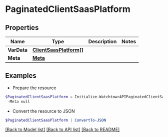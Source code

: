 # PaginatedClientSaasPlatform
## Properties

Name | Type | Description | Notes
------------ | ------------- | ------------- | -------------
**VarData** | [**ClientSaasPlatform[]**](ClientSaasPlatform.md) |  | 
**Meta** | [**Meta**](Meta.md) |  | 

## Examples

- Prepare the resource
```powershell
$PaginatedClientSaasPlatform = Initialize-WatchtowrAPIPaginatedClientSaasPlatform  -VarData null `
 -Meta null
```

- Convert the resource to JSON
```powershell
$PaginatedClientSaasPlatform | ConvertTo-JSON
```

[[Back to Model list]](../README.md#documentation-for-models) [[Back to API list]](../README.md#documentation-for-api-endpoints) [[Back to README]](../README.md)

